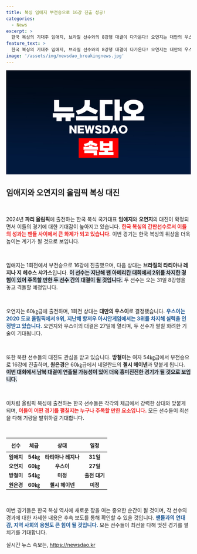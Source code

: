 ```yaml
---
title: 복싱 임애지 부전승으로 16강 진출 성공!
categories:
  - News
excerpt: >
  한국 복싱의 기대주 임애지, 브라질 선수와의 8강행 대결이 다가온다! 오연지는 대만의 우스이와 격돌, 치열한 경쟁이 예고된다. 나라를 대표하는 여전사들의 뜨거운 전투를 함께 응원하세요!
feature_text: >
  한국 복싱의 기대주 임애지, 브라질 선수와의 8강행 대결이 다가온다! 오연지는 대만의 우스이와 격돌, 치열한 경쟁이 예고된다. 나라를 대표하는 여전사들의 뜨거운 전투를 함께 응원하세요!
image: '/assets/img/newsdao_breakingnews.jpg'
---
```


<p><img src="/assets/img/newsdao_breakingnews.jpg" alt="ranknews 속보" /></p>

<h2 data-ke-size="size26">임애지와 오연지의 올림픽 복싱 대진</h2>

<p data-ke-size="size16">&nbsp;</p>

<p>2024년 <b>파리 올림픽</b>에 출전하는 한국 복식 국가대표 <b>임애지</b>와 <b>오연지</b>의 대진이 확정되면서 이들의 경기에 대한 기대감이 높아지고 있습니다. <b><span style="color: #ee2323;">한국 복싱의 간판선수로서 이들의 성과는 팬들 사이에서 큰 화제가 되고 있습니다.</span></b> 이번 경기는 한국 복싱의 위상을 더욱 높이는 계기가 될 것으로 보입니다.</p>

<p data-ke-size="size16">&nbsp;</p>

<p>임애지는 1회전에서 부전승으로 16강에 진출했으며, 다음 상대는 <b>브라질의 타티아나 레지나 지 헤수스 샤가스</b>입니다. <b><span style="background-color: #21538527;">이 선수는 지난해 팬 아메리칸 대회에서 2위를 차지한 경험이 있어 주목할 만한 두 선수 간의 대결이 될 것입니다.</span></b> 두 선수는 오는 31일 8강행을 놓고 격돌할 예정입니다.</p>

<p data-ke-size="size16">&nbsp;</p>

<p>오연지는 60㎏급에 출전하며, 1회전 상대는 <b>대만의 우스이</b>로 결정됐습니다. <b><span style="color: #1a5490;">우스이는 2020 도쿄 올림픽에서 9위, 지난해 항저우 아시안게임에서는 3위를 차지해 실력을 인정받고 있습니다.</span></b> 오연지와 우스이의 대결은 27일에 열리며, 두 선수가 펼칠 화려한 기술이 기대됩니다.</p>

<p data-ke-size="size16">&nbsp;</p>

<p>또한 북한 선수들의 대진도 관심을 받고 있습니다. <b>방철미</b>는 여자 54㎏급에서 부전승으로 16강에 진출하며, <b>원은경</b>은 60㎏급에서 네덜란드의 <b>첼시 헤이넨</b>과 맞붙게 됩니다. <b><span style="background-color: #21538527;">이번 대회에서 남북 대결이 연출될 가능성이 있어 더욱 흥미진진한 경기가 될 것으로 보입니다.</span></b></p>

<p data-ke-size="size16">&nbsp;</p>

<p>이처럼 올림픽 복싱에 출전하는 한국 선수들은 각각의 체급에서 강력한 상대와 맞붙게 되며, <b><span style="color: #ee2323;">이들이 어떤 경기를 펼칠지는 누구나 주목할 만한 요소입니다.</span></b> 모든 선수들이 최선을 다해 기량을 발휘하길 기대합니다. </p>

<p data-ke-size="size16">&nbsp;</p>

<table style="width: 100%; border-collapse: collapse;">
  <thead>
    <tr>
      <th style="text-align: center; height: 30px;"><b>선수</b></th>
      <th style="text-align: center; height: 30px;"><b>체급</b></th>
      <th style="text-align: center; height: 30px;"><b>상대</b></th>
      <th style="text-align: center; height: 30px;"><b>일정</b></th>
    </tr>
  </thead>
  <tbody>
    <tr>
      <td style="text-align: center; height: 17px;"><b>임애지</b></td>
      <td style="text-align: center; height: 17px;"><b>54㎏</b></td>
      <td style="text-align: center; height: 17px;"><b>타티아나 레지나</b></td>
      <td style="text-align: center; height: 17px;"><b>31일</b></td>
    </tr>
    <tr>
      <td style="text-align: center; height: 17px;"><b>오연지</b></td>
      <td style="text-align: center; height: 17px;"><b>60㎏</b></td>
      <td style="text-align: center; height: 17px;"><b>우스이</b></td>
      <td style="text-align: center; height: 17px;"><b>27일</b></td>
    </tr>
    <tr>
      <td style="text-align: center; height: 17px;"><b>방철미</b></td>
      <td style="text-align: center; height: 17px;"><b>54㎏</b></td>
      <td style="text-align: center; height: 17px;"><b>미정</b></td>
      <td style="text-align: center; height: 17px;"><b>출전 대기</b></td>
    </tr>
    <tr>
      <td style="text-align: center; height: 17px;"><b>원은경</b></td>
      <td style="text-align: center; height: 17px;"><b>60㎏</b></td>
      <td style="text-align: center; height: 17px;"><b>첼시 헤이넨</b></td>
      <td style="text-align: center; height: 17px;"><b>미정</b></td>
    </tr>
  </tbody>
</table>

<p data-ke-size="size16">&nbsp;</p>

<p>이번 경기들은 한국 복싱 역사에 새로운 장을 여는 중요한 순간이 될 것이며, 각 선수의 경과에 대한 자세한 내용은 후속 보도를 통해 확인할 수 있을 것입니다. <b><span style="color: #1a5490;">팬들과의 연대감, 지역 사회의 응원도 큰 힘이 될 것입니다.</span></b> 모든 선수들이 최선을 다해 멋진 경기를 펼치기를 기대합니다.</p>
실시간 뉴스 속보는, <a href="https://newsdao.kr" rel="dofollow">https://newsdao.kr</a>


